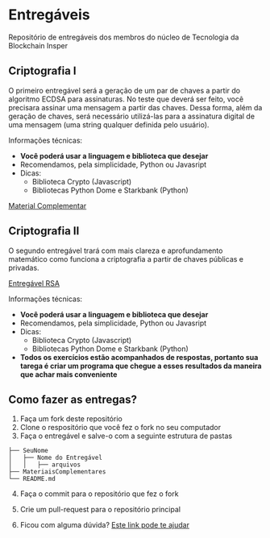 # Entregáveis

Repositório de entregáveis dos membros do núcleo de Tecnologia da Blockchain Insper

## Criptografia I

O primeiro entregável será a geração de um par de chaves a partir do algoritmo ECDSA para assinaturas. No teste que deverá ser feito, você precisara assinar uma mensagem a partir das chaves. Dessa forma, além da geração de chaves, será necessário utilizá-las para a assinatura digital de uma mensagem (uma string qualquer definida pelo usuário).

Informações técnicas:

- **Você poderá usar a linguagem e biblioteca que desejar**
- Recomendamos, pela simplicidade, Python ou Javasript
- Dicas:
  - Biblioteca Crypto (Javascript)
  - Bibliotecas Python Dome e Starkbank (Python)

[Material Complementar](https://github.com/BlockchainInsper/Entregaveis/blob/master/MateriaisComplementares/Criptografia1.md)

## Criptografia II

O segundo entregável trará com mais clareza e aprofundamento matemático como funciona a criptografia a partir de chaves públicas e privadas.

[Entregável RSA](https://github.com/BlockchainInsper/Entregaveis/blob/master/MateriaisComplementares/Criptografia2.md)

Informações técnicas:

- **Você poderá usar a linguagem e biblioteca que desejar**
- Recomendamos, pela simplicidade, Python ou Javasript
- Dicas:
  - Biblioteca Crypto (Javascript)
  - Bibliotecas Python Dome e Starkbank (Python)
- **Todos os exercícios estão acompanhados de respostas, portanto sua tarega é criar um programa que chegue a esses resultados da maneira que achar mais conveniente**

## Como fazer as entregas?

1. Faça um fork deste repositório
2. Clone o respositório que você fez o fork no seu computador
3. Faça o entregável e salve-o com a seguinte estrutura de pastas

```.
├── SeuNome
│   ├── Nome do Entregável
│   │   ├── arquivos
├── MateriaisComplementares
└── README.md
```

4. Faça o commit para o repositório que fez o fork
5. Crie um pull-request para o repositório principal

6. Ficou com alguma dúvida? [Este link pode te ajudar](https://www.freecodecamp.org/news/how-to-make-your-first-pull-request-on-github-3/)
